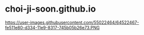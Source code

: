 # choi-ji-soon.github.io

https://user-images.githubusercontent.com/55022464/64522467-fe511e80-d334-11e9-8317-745b05b26e73.PNG




























































































































































































































































































































































































































































